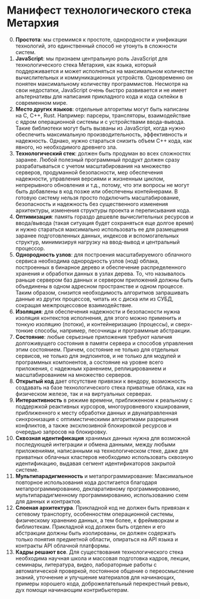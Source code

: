# Манифест технологического стека Метархия

0. **Простота**: мы стремимся к простоте, однородности и унификации технологий,
это единственный способ не утонуть в сложности систем.
1. **JavaScript**: мы признаем центральную роль JavaScript для технологического
стека Метархия, как языка, который поддерживается и может исполняться на
максимальном количестве вычислительных и коммуникационных устройств.
Одновременно он понятен максимальному количеству программистов. Несмотря на свои
недостатки, JavaScript очень быстро развивается и не имеет альтернативы для
написания прикладного кода и кода склейки в современном мире.
2. **Место других языков**: отдельные алгоритмы могут быть написаны на C, C++,
Rust. Например: парсеры, трансляторы, взаимодействие с ядром операционной системы
и с устройствами ввода-вывода. Такие библиотеки могут быть вызваны из JavaScript,
когда нужно обеспечить максимальную производительность, эффективность и
надежность. Однако, нужно стараться снизить объем C++ кода, как явного, но
необходимого древнего зла.
3. **Технологический стек**: должен быть продуман во всех сложностях заранее.
Любой полезный программный продукт должен сразу разрабатываться с учетом
масштабирования на множество серверов, продуманной безопасности, мер обеспечения
надежности, управления версиями и жизненным циклом, непрерывного обновления и
т.д., потому, что эти вопросы не могут быть добавлены в код позже или обеспечены
контейнерами. В готовую систему нельзя просто подключить масштабирование,
безопасность и надежность без существенного изменения архитектуры, изменения
структуры проекта и переписывания кода.
4. **Оптимизация**: память гораздо дешевле вычислительных ресурсов и ввода/вывода
(такая ситуация будет сохраняться еще долгое время) и нужно стараться максимально
использовать ее для размещения заранее подготовленных данных, индексов и
вспомогательных структур, минимизируя нагрузку на ввод-вывод и центральный
процессор.
5. **Однородность узлов**: для построения масштабируемого облачного сервиса
необходима однородность узлов (нод) облака, построенных в бинарное дерево и
обеспечение распределенного хранения и обработки данных в узлах дерева. То, что
называлось раньше сервером баз данных и сервером приложений должны быть
объединены в одном адресном пространстве и одном процессе. Таким образом,
снизится необходимость алгоритмов запрашивать данные из других процессов, читать
их с диска или из СУБД, сокращая межпроцессовое взаимодействие.
6. **Изоляция**: для обеспечения надежности и безопасности нужна изоляция
контекстов исполнения, для этого можно применить и тонкую изоляцию (потоки), и
контейнеризацию (процессы), и сверх-тонкие способы, например, песочницы и
программные абстракции.
7. **Состояние**: любые серьезные приложения требуют наличия долгоживущего
состояния в памяти сервера и способов управления этим состоянием. Причем,
состояние не только для отдельных сервисов, не только для эндпоинтов, и не
только для модулей и программных компонентов, а состояние на уровне всего
приложения, с надежным хранением, реплицированием и масштабированием на
множество серверов.
8. **Открытый код** дает отсутствие привязки к вендору, возможность создавать на
базе технологического стека приватные облака, как на физическом железе, так и на
виртуальных серверах.
9. **Интерактивность** в режиме времени, приближенном к реальному с поддержкой
реактивных курсоров, многоуровневого кэширования, приближенного к месту обработки
данных и двунаправленная синхронизация с оптимистическими алгоритмами разрешения
конфликтов, а также эксклюзивной блокировкой ресурсов и очередью запросов на
блокировку.
10. **Сквозная идентификация** хранимых данных нужна для возможной последующей
интеграции и обмена данными, между любыми приложениями, написанными на
технологическом стеке, даже для приватных облачных кластеров необходимо
использовать сквозную идентификацию, выдавая сегмент идентификаторов закрытой
системе.
11. **Мультипарадигменность** и метапрограммирование: Максимальное повторное
использования кода достигается благодаря метапрограммированию, декларативному
программированию, мультипарадигменному программированию, использованию схем для
данных и контрактов.
12. **Слоеная архитектура**. Прикладной код не должен быть привязан к сетевому
транспорту, особенностям операционной системы, физическому хранению данных, а тем
более, к фреймворкам и библиотекам. Прикладной код должен быть отделен и его
абстракции должны быть изолированы, он должен содержать только понятия предметной
области, опираться на API языка и контракты API облачной платформы.
13. **Кадры решают все**. Для существования технологического стека необходима
научная школа и массовая подготовка кадров, лекции, семинары, литература, видео,
лабораторные работы с автоматической проверкой, постоянное общение о
переосмысление знаний, уточнение и улучшение материалов для начинающих, примеры
хорошего кода, доброжелательный перекрестный ревью, дух помощи начинающим
контрибьютерам.
